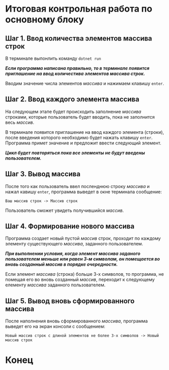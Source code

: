 # Итоговая контрольная работа по основному блоку

## Шаг 1. Ввод количества элементов массива строк 

В терминале выпонлить команду `dotnet run`

***Если программа написана правильно, то в терминале появится приглашение на ввод количестива элементов массива строк.***

Вводим значение числа элементов *массива* и нажимаем клавишу `enter`.

## Шаг 2. Ввод каждого элемента массива

На следующем этапе будет происходить заполнение *массива* строками, которые пользователь будет вводить, пока не заполнится весь *массив*.

В терминале появится приглашение на ввод каждого элемента (строки), после введения которого необходимо будет нажать клавишу `enter`. Программа примет значение и предложит ввести следующий элемент. 

***Цикл будет повторяться пока все элементы не будут введены пользователем.***

## Шаг 3. Вывод массива

После того как пользователь ввел посленднюю строку *массива* и нажал кавишу `enter`, программа выведет в окне терминала сообщение:

```
Ваш массив строк -> Массив строк
```

Пользователь сможет увидеть получившийся *массив*.

## Шаг 4. Формирование нового массива

Программа создает новый пустой *массив* строк, проходит по каждому элементу существующего *массива*, заданного пользователем.

***При выполнении условия, когда элемент массива заданого пользователем меньше или равен 3-м символам, он помещается во вновь созданный массив в порядке очередности.*** 

Если элемент *массива* (строка) больше 3-х символов, то программа, не помещая его во вновь созданный *массив*, переходит к следующему елементу *массива* заданного пользователем. 

## Шаг 5. Вывод вновь сформированного массива 

После наполнения вновь сформированного *массива*, программа выведет его на экран консоли с сообщением:

```
Новый массив строк с длиной элементов не более 3-х символов -> Новый массив строк
```

# Конец